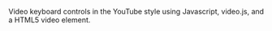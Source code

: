Video keyboard controls in the YouTube style using Javascript, video.js, and a HTML5 video element.
